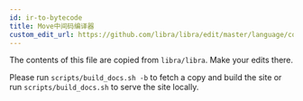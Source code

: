 ```yaml
---
id: ir-to-bytecode
title: Move中间码编译器
custom_edit_url: https://github.com/libra/libra/edit/master/language/compiler/README.md
---
```


The contents of this file are copied from `libra/libra`. Make your edits there.

Please run `scripts/build_docs.sh -b` to fetch a copy and build the site or run `scripts/build_docs.sh` to serve the site locally.